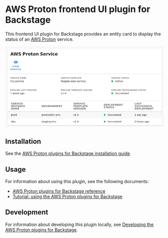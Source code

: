 # AWS Proton frontend UI plugin for Backstage

This frontend UI plugin for Backstage provides an entity card to display the status of an [AWS Proton](https://aws.amazon.com/proton/) service.

![AWS Proton Service entity card](../../docs/images/proton-entity-card.png "AWS Proton Service entity card")

## Installation

See the [AWS Proton plugins for Backstage installation guide](../../docs/install.md).

## Usage

For information about using this plugin, see the following documents:
- [AWS Proton plugins for Backstage reference](../../docs/reference.md)
- [Tutorial: using the AWS Proton plugins for Backstage](../../docs/tutorial.md)

## Development

For information about developing this plugin locally, see [Developing the AWS Proton plugins for Backstage](../../docs/developing.md).
